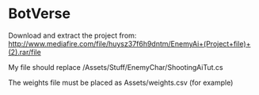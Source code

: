 # BotVerse
Download and extract the project from:
http://www.mediafire.com/file/huysz37f6h9dntm/EnemyAi+(Project+file)+(2).rar/file

My file should replace /Assets/Stuff/EnemyChar/ShootingAiTut.cs

The weights file must be placed as Assets/weights.csv (for example)
